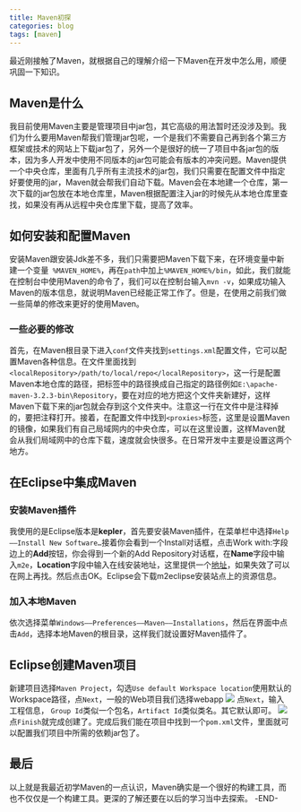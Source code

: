 ```yaml
---
title: Maven初探
categories: blog
tags: [maven] 
---
```

最近刚接触了Maven，就根据自己的理解介绍一下Maven在开发中怎么用，顺便巩固一下知识。
## Maven是什么
我目前使用Maven主要是管理项目中jar包，其它高级的用法暂时还没涉及到。我们为什么要用Maven帮我们管理jar包呢，一个是我们不需要自己再到各个第三方框架或技术的网站上下载jar包了，另外一个是很好的统一了项目中各jar包的版本，因为多人开发中使用不同版本的jar包可能会有版本的冲突问题。Maven提供一个中央仓库，里面有几乎所有主流技术的jar包，我们只需要在配置文件中指定好要使用的jar，Maven就会帮我们自动下载。Maven会在本地建一个仓库，第一次下载的jar包放在本地仓库里，Maven根据配置注入jar的时候先从本地仓库里查找，如果没有再从远程中央仓库里下载，提高了效率。
## 如何安装和配置Maven
安装Maven跟安装Jdk差不多，我们只需要把Maven下载下来，在环境变量中新建一个变量``` %MAVEN_HOME%```，再在```path```中加上```%MAVEN_HOME%/bin```，如此，我们就能在控制台中使用Maven的命令了，我们可以在控制台输入```mvn -v```，如果成功输入Maven的版本信息，就说明Maven已经能正常工作了。但是，在使用之前我们做一些简单的修改来更好的使用Maven。
### 一些必要的修改
首先，在Maven根目录下进入```conf```文件夹找到```settings.xml```配置文件，它可以配置Maven各种信息。在文件里面找到```<localRepository>/path/to/local/repo</localRepository>```，这一行是配置Maven本地仓库的路径，把标签中的路径换成自己指定的路径例如```E:\apache-maven-3.2.3-bin\Repository```，要在对应的地方把这个文件夹新建好，这样Maven下载下来的jar包就会存到这个文件夹中。注意这一行在文件中是注释掉的，要把注释打开。接着，在配置文件中找到```<proxies>```标签，这里是设置Maven的镜像，如果我们有自己局域网内的中央仓库，可以在这里设置，这样Maven就会从我们局域网中的仓库下载，速度就会快很多。在日常开发中主要是设置这两个地方。
## 在Eclipse中集成Maven
### 安装Maven插件
我使用的是Eclipse版本是**kepler**，首先要安装Maven插件，在菜单栏中选择```Help——Install New Software…```接着你会看到一个Install对话框，点击Work with:字段边上的**Add**按钮，你会得到一个新的Add Repository对话框，在**Name**字段中输入```m2e```，**Location**字段中输入在线安装地址，这里提供一个[地址](http://download.eclipse.org/technology/m2e/releases/)，如果失效了可以在网上再找。然后点击OK。Eclipse会下载m2eclipse安装站点上的资源信息。
### 加入本地Maven
依次选择菜单```Windows——Preferences——Maven——Installations```，然后在界面中点击```Add```，选择本地Maven的根目录，这样我们就设置好Maven插件了。
## Eclipse创建Maven项目
新建项目选择```Maven Project```，勾选```Use default Workspace location```使用默认的Workspace路径，点```Next```，一般的Web项目我们选择webapp
![](http://ww3.sinaimg.cn/large/698f7fe7gw1elwuvq2saxj20i20ga43m.jpg)
点```Next```，输入工程信息， ```Group Id```类似一个包名，```Artifact Id```类似类名。其它默认即可。
![](http://ww4.sinaimg.cn/large/698f7fe7gw1elwv0l1a2kj20i20gadii.jpg)
点```Finish```就完成创建了。完成后我们能在项目中找到一个```pom.xml```文件，里面就可以配置我们项目中所需的依赖jar包了。
## 最后
以上就是我最近初学Maven的一点认识，Maven确实是一个很好的构建工具，而也不仅仅是一个构建工具。更深的了解还要在以后的学习当中去探索。
-END-